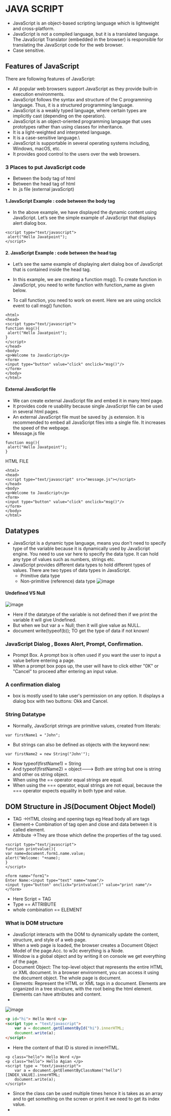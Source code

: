 # JAVA SCRIPT
 - JavaScript is an object-based scripting language which is lightweight and cross-platform.
 - JavaScript is not a compiled language, but it is a translated language. The JavaScript Translator (embedded in the browser) is responsible for translating the JavaScript code for the web browser.
 - Case sensitive.
## Features of JavaScript
There are following features of JavaScript:

- All popular web browsers support JavaScript as they provide built-in execution environments.
- JavaScript follows the syntax and structure of the C programming language. Thus, it is a structured programming language.
- JavaScript is a weakly typed language, where certain types are implicitly cast (depending on the operation).
- JavaScript is an object-oriented programming language that uses prototypes rather than using classes for inheritance.
- It is a light-weighted and interpreted language.
- It is a case-sensitive language.\
- JavaScript is supportable in several operating systems including, Windows, macOS, etc.
- It provides good control to the users over the web browsers.

### 3 Places to put JavaScript code
- Between the body tag of html
- Between the head tag of html
- In .js file (external javaScript)

#### 1.JavaScript Example : code between the body tag
- In the above example, we have displayed the dynamic content using JavaScript. Let’s see the simple example of JavaScript that displays alert dialog box.
```
<script type="text/javascript">  
 alert("Hello Javatpoint");  
</script>
```
#### 2. JavaScript Example : code between the head tag
- Let’s see the same example of displaying alert dialog box of JavaScript that is contained inside the head tag.

- In this example, we are creating a function msg(). To create function in JavaScript, you need to write function with function_name as given below.

- To call function, you need to work on event. Here we are using onclick event to call msg() function.
```
<html>  
<head>  
<script type="text/javascript">  
function msg(){  
 alert("Hello Javatpoint");  
}  
</script>  
</head>  
<body>  
<p>Welcome to JavaScript</p>  
<form>  
<input type="button" value="click" onclick="msg()"/>  
</form>  
</body>  
</html>
```
#### External JavaScript file
- We can create external JavaScript file and embed it in many html page.
- It provides code re usability because single JavaScript file can be used in several html pages.
- An external JavaScript file must be saved by .js extension. It is recommended to embed all JavaScript files into a single file. It increases the speed of the webpage.
- Message.js file
```
function msg(){  
 alert("Hello Javatpoint");  
}
```
HTML FILE
```
<html>  
<head>  
<script type="text/javascript" src="message.js"></script>  
</head>  
<body>  
<p>Welcome to JavaScript</p>  
<form>  
<input type="button" value="click" onclick="msg()"/>  
</form>  
</body>  
</html>
```
## Datatypes
- JavaScript is a dynamic type language, means you don't need to specify type of the variable because it is dynamically used by JavaScript engine. You need to use var here to specify the data type. It can hold any type of values such as numbers, strings etc.
- JavaScript provides different data types to hold different types of values. There are two types of data types in JavaScript.
     - Primitive data type
     - Non-primitive (reference) data type
 ![image](https://github.com/pratt0007/TIL/assets/100209212/2b28a27f-308a-4345-845b-03dd56ef0b64)
#### Undefined VS Null
![image](https://github.com/pratt0007/TIL/assets/100209212/d02041b5-4793-4111-8b70-5d8c1bfd2c80)
- Here if the datatype of the variable is not defined then if we print the variable it will give Undefined.
- But when we but var a = Null; then it will give value as NULL.
- document write(typeof(b)); TO get the type of data if not known!

### JavaScript Dialog , Boxes Alert, Prompt, Confirmation.
- Prompt Box. A prompt box is often used if you want the user to input a value before entering a page.
- When a prompt box pops up, the user will have to click either "0K" or "Cancel" to proceed after  entering an input value.
### A confirmation dialog
- box is mostly used to take user's permission on any option. It displays a dialog box with two buttons: Okk and Cancel.


### String Datatype
- Normally, JavaScript strings are primitive values, created from literals:
```
var firstName1 = "John";
```
- But strings can also be defined as objects with the keyword new:
```
var firstName2 = new String("John'");
```
- Now typeof(firstName1) = String
- And typeof(firstName2) = object---> Both are string but one is string and other os string object.
- When using the == operator equal strings are equal.
- When using the === operator, equal strings are not equal, because the === operator expects equality in both type and value.
## DOM Structure in JS(Document Object Model)
- TAG ->HTML closing and opening tags eg Head body all are tags
- Element-> Combination of tag open and close and data between it is called element.
- Attribute ->They are those which define the properties of the tag used.
```
<script type="text/javascript">  
function printvalue(){  
var name=document.form1.name.value;  
alert("Welcome: "+name);  
}  
</script>  
  
<form name="form1">  
Enter Name:<input type="text" name="name"/>  
<input type="button" onclick="printvalue()" value="print name"/>  
</form>
```
- Here Script = TAG
- Type == ATTRIBUTE
- whole combination == ELEMENT
### What is DOM structure
- JavaScript interacts with the DOM to dynamically update the content, structure, and style of a web page.
- When a web page is loaded, the browser creates a Document Object Model of the page.Acc. to w3c everything is a Node.
- Window is a global object and by writing it on console we get everything of the page.
- Document Object: The top-level object that represents the entire HTML or XML document. In a browser environment, you can access it using the document object. The whole page is document.
- Elements: Represent the HTML or XML tags in a document. Elements are organized in a tree structure, with the root being the html element. Elements can have attributes and content.
- 
![image](https://github.com/pratt0007/TIL/assets/100209212/da89008e-e01b-4db1-887d-794faa0870a8)
```HTML
<p id="hi"> Hello Word </p>
<script type = "text/javascript">
    var a = document.getElementById("hi").innerHTML;
    document.write(a);
</script>
```
- Here the content of that ID is stored in innerHTML.
```
<p class="hello"> Hello Word </p>
<p class="hello"> Hello Agian </p>
<script type = "text/javascript">
    var a = document.getElementByClassName("hello")[INDEX_VALUE].innerHTML;
    document.write(a);
</script>
```
- Since the class can be used multiple times hence it is takes as an array and to get something on the screen or print it we need to get its index value.
- 

